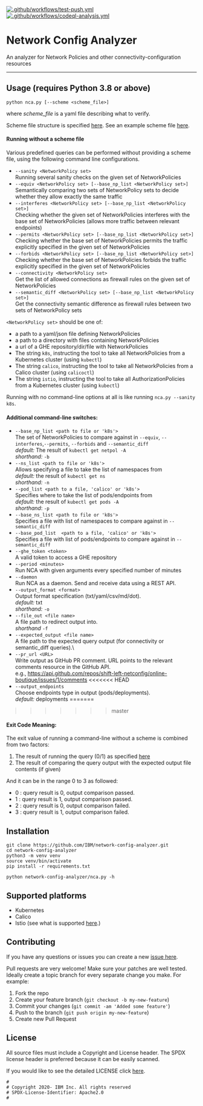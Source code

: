 [![.github/workflows/test-push.yml](https://github.com/IBM/network-config-analyzer/actions/workflows/test-push.yml/badge.svg)](https://github.com/IBM/network-config-analyzer/actions/workflows/test-push.yml)
[![.github/workflows/codeql-analysis.yml](https://github.com/IBM/network-config-analyzer/actions/workflows/codeql-analysis.yml/badge.svg)](https://github.com/IBM/network-config-analyzer/actions/workflows/codeql-analysis.yml)
# Network Config Analyzer
An analyzer for Network Policies and other connectivity-configuration resources

---

## Usage (requires Python 3.8 or above)
`python nca.py [--scheme <scheme_file>]`

where *scheme_file* is a yaml file describing what to verify.

Scheme file structure is specified [here](docs/SchemeFileFormat.md).
See an example scheme file [here](tests/k8s_testcases/example_policies/testcase1/testcase1-scheme.yaml).

#### Running without a scheme file
Various predefined queries can be performed without providing a scheme file, using the following command line configurations.
- `--sanity <NetworkPolicy set>` \
Running several sanity checks on the given set of NetworkPolicies
- `--equiv <NetworkPolicy set> [--base_np_list <NetworkPolicy set>]`\
Semantically comparing two sets of NetworkPolicy sets to decide whether they allow exactly the same traffic
- `--interferes <NetworkPolicy set> [--base_np_list <NetworkPolicy set>]`\
Checking whether the given set of NetworkPolicies interferes with the base set of NetworkPolicies 
(allows more traffic between relevant endpoints)
- `--permits <NetworkPolicy set> [--base_np_list <NetworkPolicy set>]`\
Checking whether the base set of NetworkPolicies permits the traffic explicitly specified in the given set of NetworkPolicies
- `--forbids <NetworkPolicy set> [--base_np_list <NetworkPolicy set>]`\
Checking whether the base set of NetworkPolicies forbids the traffic explicitly specified in the given set of NetworkPolicies
- `--connectivity <NetworkPolicy set>` \
Get the list of allowed connections as firewall rules on the given set of NetworkPolicies
- `--semantic_diff <NetworkPolicy set> [--base_np_list <NetworkPolicy set>]`\
Get the connectivity semantic difference as firewall rules between two sets of NetworkPolicy sets

`<NetworkPolicy set>` should be one of:
- a path to a yaml/json file defining NetworkPolicies
- a path to a directory with files containing NetworkPolicies
- a url of a GHE repository/dir/file with NetworkPolicies
- The string `k8s`, instructing the tool to take all NetworkPolicies from a Kubernetes cluster (using `kubectl`)
- The string `calico`, instructing the tool to take all NetworkPolicies from a Calico cluster (using `calicoctl`)
- The string `istio`, instructing the tool to take all AuthorizationPolicies from a Kubernetes cluster (using `kubectl`)

Running with no command-line options at all is like running `nca.py --sanity k8s`.

#### Additional command-line switches:
- `--base_np_list <path to file or 'k8s'>`\
  The set of NetworkPolicies to compare against in `--equiv`, `--interferes`,`--permits`, `--forbids` and `--semantic_diff`  \
  *default:* The result of `kubectl get netpol -A`\
  *shorthand:* `-b`
- `--ns_list <path to file or 'k8s'>`\
  Allows specifying a file to take the list of namespaces from\
  *default:* the result of `kubectl get ns`\
  *shorthand:* `-n`
- `--pod_list <path to a file, 'calico' or 'k8s'>`\
  Specifies where to take the list of pods/endpoints from\
  *default:* the result of `kubectl get pods -A`\
  *shorthand*: `-p`
- `--base_ns_list <path to file or 'k8s'>`\
  Specifies a file with list of namespaces to compare against in `--semantic_diff`
- `--base_pod_list  <path to a file, 'calico' or 'k8s'>`\
  Specifies a file with list of pods/endpoints to compare against in `--semantic_diff`
- `--ghe_token <token>`\
  A valid token to access a GHE repository
- `--period <minutes>`\
  Run NCA with given arguments every specified number of minutes
- `--daemon`\
  Run NCA as a daemon. Send and receive data using a REST API.
- `--output_format <format>`\
  Output format specification (txt/yaml/csv/md/dot).\
  *default:* txt\
  *shorthand:* `-o`
- `--file_out <file name>`\
  A file path to redirect output into.\
  *shorthand* `-f`
- `--expected_output <file name>`\
  A file path to the expected query output (for connectivity or semantic_diff queries).\
- `--pr_url <URL>`\
   Write output as GitHub PR comment. URL points to the relevant comments resource in the GitHub API.\
   e.g., https://api.github.com/repos/shift-left-netconfig/online-boutique/issues/1/comments
<<<<<<< HEAD
- `--output_endpoints`\
  Choose endpoints type in output (pods/deployments).\
  *default:* deployments
=======
>>>>>>> master

#### Exit Code Meaning:
The exit value of running a command-line without a scheme is combined from two factors:
1. The result of running the query (0/1) as specified [here](docs/CmdLineQueriesResults.md)
2. The result of comparing the query output with the expected output file contents (if given)

And it can be in the range 0 to 3 as followed:
  - 0 : query result is 0, output comparison passed.
  - 1 : query result is 1, output comparison passed.
  - 2 : query result is 0, output comparison failed.
  - 3 : query result is 1, output comparison failed.
## Installation
```commandline
git clone https://github.com/IBM/network-config-analyzer.git
cd network-config-analyzer
python3 -m venv venv
source venv/bin/activate
pip install -r requirements.txt

python network-config-analyzer/nca.py -h
```

## Supported platforms
* Kubernetes
* Calico
* Istio (see what is supported [here](docs/IstioSupport.md).)

## Contributing

If you have any questions or issues you can create a new [issue here][issues].

Pull requests are very welcome! Make sure your patches are well tested.
Ideally create a topic branch for every separate change you make. For
example:

1. Fork the repo
2. Create your feature branch (`git checkout -b my-new-feature`)
3. Commit your changes (`git commit -am 'Added some feature'`)
4. Push to the branch (`git push origin my-new-feature`)
5. Create new Pull Request

## License

All source files must include a Copyright and License header. The SPDX license header is 
preferred because it can be easily scanned.

If you would like to see the detailed LICENSE click [here](LICENSE).

```text
#
# Copyright 2020- IBM Inc. All rights reserved
# SPDX-License-Identifier: Apache2.0
#
```

[issues]: https://github.com/IBM/network-config-analyzer/issues/new/choose
